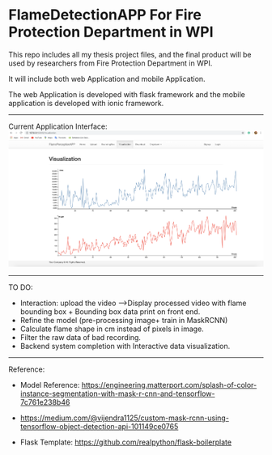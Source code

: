 # FlameDetectionAPP For Fire Protection Department in WPI


This repo includes all my thesis project files, and the final product will be used by researchers from Fire Protection Department in WPI.

It will include both web Application and mobile Application.

The web Application is developed with flask framework and the mobile application is developed with ionic framework.

--------------------------------------------------
Current Application Interface:
![GitHub Logo](/UI.png)


--------------------------------------------------
TO DO:
- Interaction: 
upload the video -->Display processed video with flame bounding box + Bounding box data print on front end. 
- Refine the model (pre-processing image+ train in MaskRCNN)
- Calculate flame shape in cm instead of pixels in image. 
- Filter the raw data of bad recording.
- Backend system completion with Interactive data visualization.

--------------------------------------------------
Reference:
- Model Reference: https://engineering.matterport.com/splash-of-color-instance-segmentation-with-mask-r-cnn-and-tensorflow-7c761e238b46

- https://medium.com/@vijendra1125/custom-mask-rcnn-using-tensorflow-object-detection-api-101149ce0765

- Flask Template:  https://github.com/realpython/flask-boilerplate


